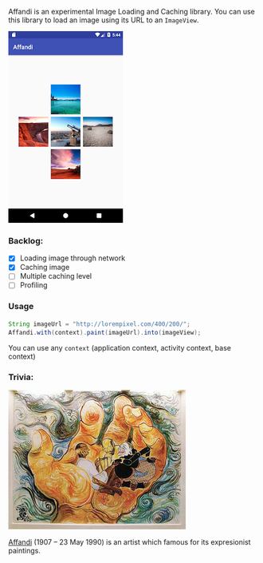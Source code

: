Affandi is an experimental Image Loading and Caching library. You can use this library to load an image using its URL to an `ImageView`. 

![demo](raw/demo.png)

### Backlog:

- [x] Loading image through network
- [x] Caching image
- [ ] Multiple caching level
- [ ] Profiling

### Usage

```java
String imageUrl = "http://lorempixel.com/400/200/";
Affandi.with(context).paint(imageUrl).into(imageView);
```

You can use any `context` (application context, activity context, base context)

### Trivia:

![affandi painting](raw/affandi-wisdom-of-the-east.jpg)

[Affandi](https://en.wikipedia.org/wiki/Affandi) (1907 – 23 May 1990) is an artist which famous for its expresionist paintings.

